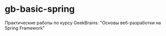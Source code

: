 # gb-basic-spring
Практические работы по курсу GeekBrains: "Основы веб-разработки на Spring Framework"
